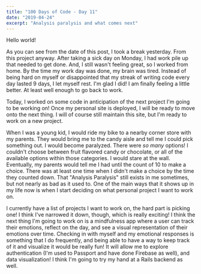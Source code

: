 ```yaml
---
title: "100 Days of Code - Day 11"
date: "2019-04-24"
excerpt: "Analysis paralysis and what comes next"
---
```


Hello world! 

As you can see from the date of this post, I took a break yesterday. From this project anyway. After taking a sick day on Monday, I had work pile up that needed to get done. And, I still wasn't feeling great, so I worked from home. By the time my work day was done, my brain was tired. Instead of being hard on myself or disappointed that my streak of writing code every day lasted 9 days, I let myself rest. I'm glad I did! I am finally feeling a little better. At least well enough to go back to work.

Today, I worked on some code in anticipation of the next project I'm going to be working on! Once my personal site is deployed, I will be ready to move onto the next thing. I will of course still maintain this site, but I'm ready to work on a new project.

When I was a young kid, I would ride my bike to a nearby corner store with my parents. They would bring me to the candy aisle and tell me I could pick something out. I would become paralyzed. There were _so many_ options! I couldn't choose between fruit flavored candy or chocolate, or all of the available options within those categories. I would stare at the wall. Eventually, my parents would tell me I had until the count of 10 to make a choice. There was at least one time when I didn't make a choice by the time they counted down. That "Analysis Paralysis" still exists in me sometimes, but not nearly as bad as it used to. One of the main ways that it shows up in my life now is when I start deciding on what personal project I want to work on.

I currently have a list of projects I want to work on, the hard part is picking one! I think I've narrowed it down, though, which is really exciting! I think the next thing I'm going to work on is a mindfulness app where a user can track their emotions, reflect on the day, and see a visual representation of their emotions over time. Checking in with myself and my emotional responses is something that I do frequently, and being able to have a way to keep track of it and visualize it would be really fun! It will allow me to explore authentication (I'm used to Passport and have done Firebase as well), and data visualization! I think I'm going to try my hand at a Rails backend as well.
